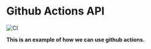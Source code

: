 # Github Actions API

![CI](https://github.com/JhonatanRSantos/github-actions-api/workflows/CI/badge.svg)

<strong>This is an example of how we can use github actions.</strong>
